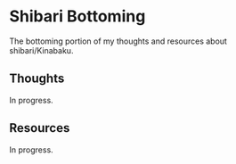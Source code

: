 # Shibari Bottoming

The bottoming portion of my thoughts and resources about shibari/Kinabaku.

## Thoughts

In progress.

## Resources

In progress.

